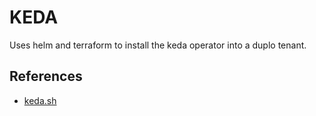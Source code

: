 # KEDA 

Uses helm and terraform to install the keda operator into a duplo tenant. 

## References  
  - [keda.sh](https://keda.sh/)
